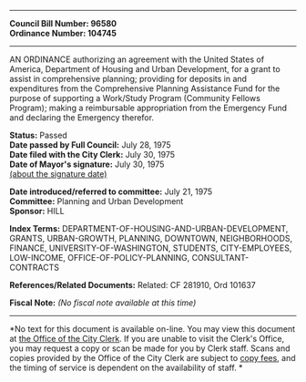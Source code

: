 * * * * *  
  
**Council Bill Number: [](#h0)[](#h2)96580**   
**Ordinance Number: 104745**  
  
* * * * *  
  
AN ORDINANCE authorizing an agreement with the United States of America, Department of Housing and Urban Development, for a grant to assist in comprehensive planning; providing for deposits in and expenditures from the Comprehensive Planning Assistance Fund for the purpose of supporting a Work/Study Program (Community Fellows Program); making a reimbursable appropriation from the Emergency Fund and declaring the Emergency therefor.  
  
**Status:** Passed   
**Date passed by Full Council:** July 28, 1975   
**Date filed with the City Clerk:** July 30, 1975   
**Date of Mayor's signature:** July 30, 1975   
[(about the signature date)](/~public/approvaldate.htm)   
  
  
**Date introduced/referred to committee:** July 21, 1975   
**Committee:** Planning and Urban Development   
**Sponsor:** HILL   
  
**Index Terms:** DEPARTMENT-OF-HOUSING-AND-URBAN-DEVELOPMENT, GRANTS, URBAN-GROWTH, PLANNING, DOWNTOWN, NEIGHBORHOODS, FINANCE, UNIVERSITY-OF-WASHINGTON, STUDENTS, CITY-EMPLOYEES, LOW-INCOME, OFFICE-OF-POLICY-PLANNING, CONSULTANT-CONTRACTS  
  
**References/Related Documents:** Related: CF 281910, Ord 101637  
  
**Fiscal Note:** *(No fiscal note available at this time)*  
  
* * * * *  
  
*No text for this document is available on-line. You may view this document at [the Office of the City Clerk](http://www.seattle.gov/leg/clerk/contactUs.htm). If you are unable to visit the Clerk's Office, you may request a copy or scan be made for you by Clerk staff. Scans and copies provided by the Office of the City Clerk are subject to [copy fees](http://clerk.seattle.gov/~public/clerkfees.htm), and the timing of service is dependent on the availability of staff. *  
  
  

